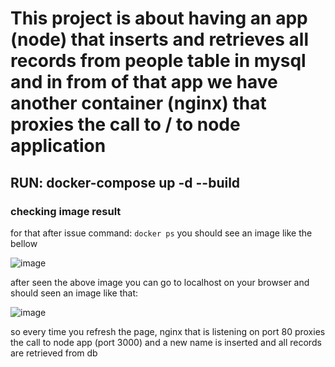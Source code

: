 # This project is about having an app (node) that inserts and retrieves all records from people table in mysql and in from of that app we have another container (nginx) that proxies the call to / to node application

## RUN: docker-compose up -d --build
### checking image result
for that after issue command: `docker ps` you should see an image like the bellow

![image](https://github.com/lcmartins/desafio_orquestracao_compose/assets/13166685/4826940b-9aec-4f4d-9055-4e304881b48d)

after seen the above image you can go to localhost on your browser and should seen an image like that:

![image](https://github.com/lcmartins/desafio_orquestracao_compose/assets/13166685/48d9bb92-65d1-4668-b16a-55004d37cd6e)


so every time you refresh the page, nginx that is listening on port 80 proxies the call to node app (port 3000) and a new name is inserted and all records are retrieved from db
